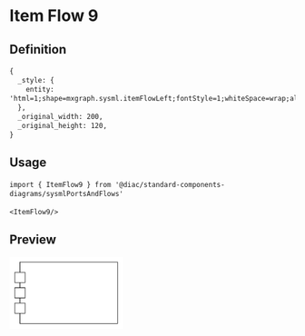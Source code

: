 # Item Flow 9

## Definition

```
{
  _style: { 
    entity: 'html=1;shape=mxgraph.sysml.itemFlowLeft;fontStyle=1;whiteSpace=wrap;align=center;',
  },
  _original_width: 200,
  _original_height: 120,
}
```

## Usage

```
import { ItemFlow9 } from '@diac/standard-components-diagrams/sysmlPortsAndFlows'

<ItemFlow9/>
```

## Preview

<img src="./item-flow-9.png" width="200"/>
